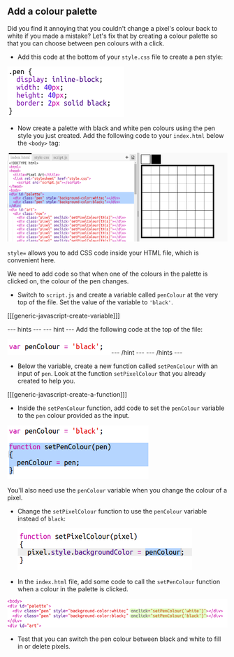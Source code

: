 ## Add a colour palette

Did you find it annoying that you couldn't change a pixel's colour back to white if you made a mistake? Let's fix that by creating a colour palette so that you can choose between pen colours with a click.

+ Add this code at the bottom of your `style.css` file to create a pen style:

![screenshot](images/pixel-art-pen.png)

+ Now create a palette with black and white pen colours using the pen style you just created. Add the following code to your `index.html` below the `<body>` tag:

![screenshot](images/pixel-art-palette.png)

`style=` allows you to add CSS code inside your HTML file, which is convenient here.

We need to add code so that when one of the colours in the palette is clicked on, the colour of the pen changes.

+ Switch to `script.js` and create a variable called `penColour` at the very top of the file. Set the value of the variable to `'black'`.

[[[generic-javascript-create-variable]]]

\--- hints \--- \--- hint \--- Add the following code at the top of the file:

![screenshot](images/pixel-art-pencolour.png) \--- /hint \--- \--- /hints \---

+ Below the variable, create a new function called `setPenColour` with an input of `pen`. Look at the function `setPixelColour` that you already created to help you.

[[[generic-javascript-create-a-function]]]

+ Inside the `setPenColour` function, add code to set the `penColour` variable to the `pen` colour provided as the input.

![screenshot](images/pixel-art-set-pen.png)

You'll also need use the `penColour` variable when you change the colour of a pixel.

+ Change the `setPixelColour` function to use the `penColour` variable instead of `black`:
    
    ![screenshot](images/pixel-art-use-pen.png)

+ In the `index.html` file, add some code to call the `setPenColour` function when a colour in the palette is clicked.

![screenshot](images/pixel-art-palette-onclick.png)

+ Test that you can switch the pen colour between black and white to fill in or delete pixels.